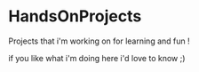 # HandsOnProjects
Projects that i'm working on for learning and fun !

if you like what i'm doing here i'd love to know ;)
